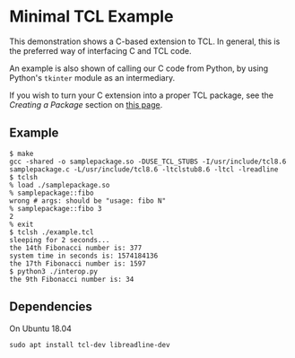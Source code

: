 # Minimal TCL Example

This demonstration shows a C-based extension to TCL. In general, this is the
preferred way of interfacing C and TCL code.

An example is also shown of calling our C code from Python, by using
Python's `tkinter` module as an intermediary.

If you wish to turn your C extension into a proper TCL package, see the
*Creating a Package* section on [this
page](https://wiki.tcl-lang.org/page/Hello+World+as+a+C+extension).

## Example

```
$ make
gcc -shared -o samplepackage.so -DUSE_TCL_STUBS -I/usr/include/tcl8.6 samplepackage.c -L/usr/include/tcl8.6 -ltclstub8.6 -ltcl -lreadline
$ tclsh
% load ./samplepackage.so
% samplepackage::fibo
wrong # args: should be "usage: fibo N"
% samplepackage::fibo 3
2
% exit
$ tclsh ./example.tcl
sleeping for 2 seconds...
the 14th Fibonacci number is: 377
system time in seconds is: 1574184136
the 17th Fibonacci number is: 1597
$ python3 ./interop.py
the 9th Fibonacci number is: 34
```

## Dependencies

On Ubuntu 18.04

`sudo apt install tcl-dev libreadline-dev`
